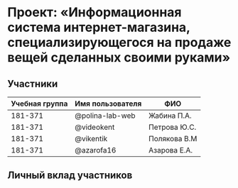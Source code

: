 # Проект: «Информационная система интернет-магазина, специализирующегося на продаже вещей сделанных своими руками»
## Участники

| Учебная группа | Имя пользователя | ФИО                      |
|----------------|------------------|--------------------------|
| 181-371      | @polina-lab-web      | Жабина П.А.             |
| 181-371        | @videokent       | Петрова Ю.С.           |
| 181-371        | @vikentik      | Полякова В.М |
| 181-371        |   @azarofa16  | Азарова Е.А. |

## Личный вклад участников
